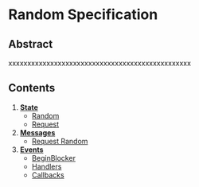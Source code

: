 <!--
order: 0
title: Random Overview
parent:
  title: "Random"
-->

# Random Specification

## Abstract

xxxxxxxxxxxxxxxxxxxxxxxxxxxxxxxxxxxxxxxxxxxxxxxx

## Contents

1. **[State](./01_state.md)**
   - [Random](./01_state.md#random)
   - [Request](./01_state.md#request)
1. **[Messages](./02_messages.md)**
   - [Request Random](./02_messages.md#msgrequestrandom)
1. **[Events](./03_events.md)**
   - [BeginBlocker](03_events.md#beginblocker)
   - [Handlers](03_events.md#handlers)
   - [Callbacks](03_events.md#callbacks)
